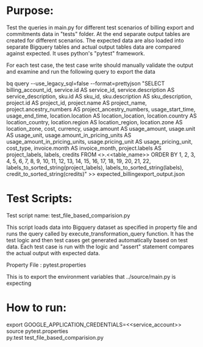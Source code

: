 Purpose:
========
Test the queries in main.py for different test scenarios of billing export and commitments data in "tests" folder. 
At the end separate output tables are created for different scenarios. The expected data are also loaded into separate 
Bigquery tables and actual output tables data are compared against expected. 
It uses python's "pytest" framework.

For each test case, the test case write should manually validate the output and examine and run the following query to export the data

bq query --use_legacy_sql=false --format=prettyjson "SELECT
  billing_account_id,
  service.id AS service_id,
  service.description AS service_description,
  sku.id AS sku_id,
  sku.description AS sku_description,
  project.id AS project_id,
  project.name AS project_name,
  project.ancestry_numbers AS project_ancestry_numbers,
  usage_start_time,
  usage_end_time,
  location.location AS location_location,
  location.country AS location_country,
  location.region AS location_region,
  location.zone AS location_zone,
  cost,
  currency,
  usage.amount AS usage_amount,
  usage.unit AS usage_unit,
  usage.amount_in_pricing_units AS usage_amount_in_pricing_units,
  usage.pricing_unit AS usage_pricing_unit,
  cost_type,
  invoice.month AS invoice_month,
  project.labels AS project_labels,
  labels,
  credits
FROM
  <<dataset>>.<<table_name>>
ORDER BY
  1,
  2,
  3,
  4,
  5,
  6,
  7,
  8,
  9,
  10,
  11,
  12,
  13,
  14,
  15,
  16,
  17,
  18,
  19,
  20,
  21,
  22,
  labels_to_sorted_string(project_labels), 
  labels_to_sorted_string(labels),
  credit_to_sorted_string(credits)" >> expected_billingexport_output.json


Test Scripts:
=============
Test script name: test_file_based_comparision.py

This script loads data into Bigquery dataset as specified in property file and runs the query called by 
execute_transformation_query function. It has the test logic and then test cases get generated automatically based 
on test data. Each test case is run with the logic and "assert" statement compares the actual output with expected data.

Property File : pytest.properties 

This is to export the environment variables that ../source/main.py is expecting

How to run:
===========
export GOOGLE_APPLICATION_CREDENTIALS=<<service_account>>
source pytest.properties   
py.test test_file_based_comparision.py

